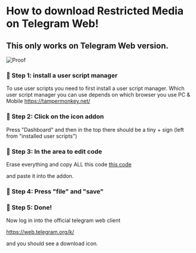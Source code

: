 # **How to download Restricted Media on Telegram Web!**

## This only works on Telegram Web version.
![Proof](https://dl.uploadgram.me/6399e3e1f1a05h?dl)


### 🍏 Step 1: install a user script manager

To use user scripts you need to first install a user script manager. Which user script manager you can use depends on which browser you use
PC & Mobile https://tampermonkey.net/

### 🍏 Step 2: Click on the icon addon

Press "Dashboard" and then in the top there should be a tiny + sign (left from "installed user scripts")

### 🍏 Step 3: In the area to edit code

Erase everything and copy ALL this code
[this code](https://github.com/StarMadeThis/Download-Restricted-Media-for-Telegram-Web/blob/main/Telegram.js)


and paste it into the addon. 

### 🍏 Step 4: Press "file" and "save"

### 🍏 Step 5: Done! 

Now log in into the official telegram web client

https://web.telegram.org/k/ 

and you should see a download icon.

